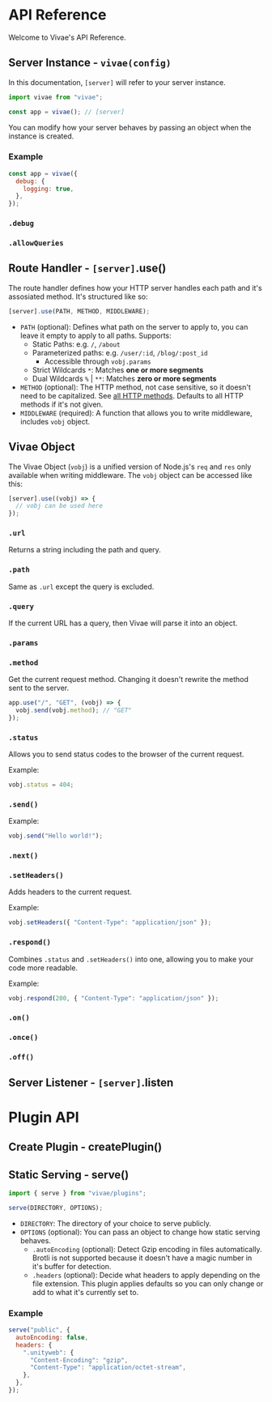 # API Reference

Welcome to Vivae's API Reference.

## Server Instance - `vivae(config)`

In this documentation, `[server]` will refer to your server instance.

```javascript
import vivae from "vivae";

const app = vivae(); // [server]
```

You can modify how your server behaves by passing an object when the instance is created.

### Example

```javascript
const app = vivae({
  debug: {
    logging: true,
  },
});
```

### `.debug`

### `.allowQueries`

## Route Handler - `[server]`.use()

The route handler defines how your HTTP server handles each path and it's assosiated method. It's structured like so:

```javascript
[server].use(PATH, METHOD, MIDDLEWARE);
```

- `PATH` (optional): Defines what path on the server to apply to, you can leave it empty to apply to all paths. Supports:
  - Static Paths: e.g. `/`, `/about`
  - Parameterized paths: e.g. `/user/:id`, `/blog/:post_id`
    - Accessible through `vobj.params`
  - Strict Wildcards `*`: Matches **one or more segments**
  - Dual Wildcards `%` | `**`: Matches **zero or more segments**
- `METHOD` (optional): The HTTP method, not case sensitive, so it doesn't need to be capitalized. See [all HTTP methods](https://developer.mozilla.org/en-US/docs/Web/HTTP/Reference/Methods). Defaults to all HTTP methods if it's not given.
- `MIDDLEWARE` (required): A function that allows you to write middleware, includes `vobj` object.

## Vivae Object

The Vivae Object (`vobj`) is a unified version of Node.js's `req` and `res` only available when writing middleware. The `vobj` object can be accessed like this:

```javascript
[server].use((vobj) => {
  // vobj can be used here
});
```

### `.url`

Returns a string including the path and query.

### `.path`

Same as `.url` except the query is excluded.

### `.query`

If the current URL has a query, then Vivae will parse it into an object.

### `.params`

### `.method`

Get the current request method. Changing it doesn't rewrite the method sent to the server.

```javascript
app.use("/", "GET", (vobj) => {
  vobj.send(vobj.method); // "GET"
});
```

### `.status`

Allows you to send status codes to the browser of the current request.

Example:

```javascript
vobj.status = 404;
```

### `.send()`

Example:

```javascript
vobj.send("Hello world!");
```

### `.next()`

### `.setHeaders()`

Adds headers to the current request.

Example:

```javascript
vobj.setHeaders({ "Content-Type": "application/json" });
```

### `.respond()`

Combines `.status` and `.setHeaders()` into one, allowing you to make your code more readable.

Example:

```javascript
vobj.respond(200, { "Content-Type": "application/json" });
```

### `.on()`

### `.once()`

### `.off()`

## Server Listener - `[server]`.listen

# Plugin API

## Create Plugin - createPlugin()

## Static Serving - serve()

```javascript
import { serve } from "vivae/plugins";

serve(DIRECTORY, OPTIONS);
```

- `DIRECTORY`: The directory of your choice to serve publicly.
- `OPTIONS` (optional): You can pass an object to change how static serving behaves.
  - `.autoEncoding` (optional): Detect Gzip encoding in files automatically. Brotli is not supported because it doesn't have a magic number in it's buffer for detection.
  - `.headers` (optional): Decide what headers to apply depending on the file extension. This plugin applies defaults so you can only change or add to what it's currently set to.

### Example

```javascript
serve("public", {
  autoEncoding: false,
  headers: {
    ".unityweb": {
      "Content-Encoding": "gzip",
      "Content-Type": "application/octet-stream",
    },
  },
});
```
